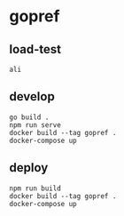 # gopref

## load-test

```
ali
```

## develop

```
go build .
npm run serve
docker build --tag gopref .
docker-compose up
```

## deploy

```
npm run build
docker build --tag gopref .
docker-compose up
```
